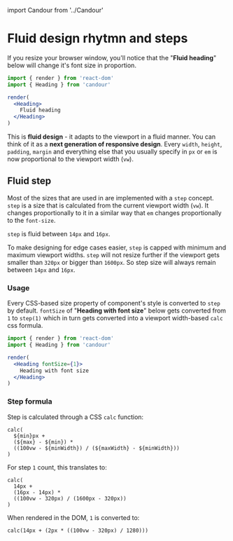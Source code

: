 import Candour from '../Candour'

# Fluid design rhytmn and steps

If you resize your browser window, you'll notice that the "**Fluid heading**"
below will change it's font size in proportion.

```jsx
import { render } from 'react-dom'
import { Heading } from 'candour'

render(
  <Heading>
    Fluid heading
  </Heading>
)
```

This is **fluid design** - it adapts to the viewport in a fluid manner. You can
think of it as a **next generation of responsive design**. Every `width`,
`height`, `padding`, `margin` and everything else that you usually specify in
`px` or `em` is now proportional to the viewport width (`vw`).

## Fluid step

Most of the sizes that are used in <Candour /> are implemented with a `step`
concept. `step` is a size that is calculated from the current viewport width
(`vw`). It changes proportionally to it in a similar way that `em` changes
proportionally to the `font-size`.

`step` is fluid between `14px` and `16px`.

To make designing for edge cases easier, `step` is capped with minimum and
maximum viewport widths. `step` will not resize further if the viewport gets
smaller than `320px` or bigger than `1600px`. So step size will always remain
between `14px` and `16px`.

### Usage

Every CSS-based size property of component's style is converted
to `step` by default. `fontSize` of "**Heading with font size**" below
gets converted from `1` to `step(1)` which in turn gets converted into
a viewport width-based `calc` css formula.

```jsx
import { render } from 'react-dom'
import { Heading } from 'candour'

render(
  <Heading fontSize={1}>
    Heading with font size
  </Heading>
)
```

### Step formula

Step is calculated through a CSS `calc` function:

```
calc(
  ${min}px +
  (${max} - ${min}) *
  ((100vw - ${minWidth}) / (${maxWidth} - ${minWidth}))
)
```

For step `1` count, this translates to:
```
calc(
  14px +
  (16px - 14px) *
  ((100vw - 320px) / (1600px - 320px))
)
```


When rendered in the DOM, `1` is converted to:
```
calc(14px + (2px * ((100vw - 320px) / 1280)))
```
